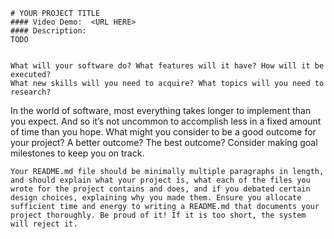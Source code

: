     # YOUR PROJECT TITLE
    #### Video Demo:  <URL HERE>
    #### Description:
    TODO


    What will your software do? What features will it have? How will it be executed?
    What new skills will you need to acquire? What topics will you need to research?

In the world of software, most everything takes longer to implement than you expect. And so it’s not uncommon to accomplish less in a fixed amount of time than you hope. What might you consider to be a good outcome for your project? A better outcome? The best outcome?
Consider making goal milestones to keep you on track.


    Your README.md file should be minimally multiple paragraphs in length, and should explain what your project is, what each of the files you wrote for the project contains and does, and if you debated certain design choices, explaining why you made them. Ensure you allocate sufficient time and energy to writing a README.md that documents your project thoroughly. Be proud of it! If it is too short, the system will reject it.